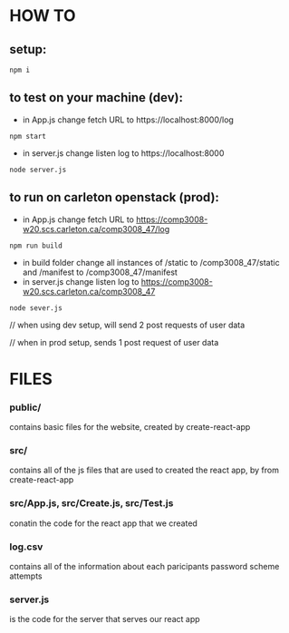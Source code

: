 # HOW TO

## setup:

```
npm i
```

## to test on your machine (dev):

- in App.js change fetch URL to https://localhost:8000/log

```
npm start
```

- in server.js change listen log to https://localhost:8000

```
node server.js
```

## to run on carleton openstack (prod):

- in App.js change fetch URL to https://comp3008-w20.scs.carleton.ca/comp3008_47/log

```
npm run build
```

- in build folder change all instances of /static to /comp3008_47/static and /manifest to /comp3008_47/manifest
- in server.js change listen log to https://comp3008-w20.scs.carleton.ca/comp3008_47

```
node sever.js
```

// when using dev setup, will send 2 post requests of user data

// when in prod setup, sends 1 post request of user data

# FILES

### public/

contains basic files for the website, created by create-react-app

### src/

contains all of the js files that are used to created the react app, by from create-react-app

### src/App.js, src/Create.js, src/Test.js

conatin the code for the react app that we created

### log.csv

contains all of the information about each paricipants password scheme attempts

### server.js

is the code for the server that serves our react app
